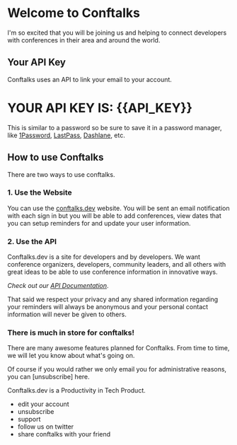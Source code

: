 # Welcome to Conftalks

I'm so excited that you will be joining us and helping to connect developers with conferences in their area and around the world.

## Your API Key
Conftalks uses an API to link your email to your account. 

# YOUR API KEY IS: {{API_KEY}}

This is similar to a password so be sure to save it in a password manager, like [1Password](), [LastPass](), [Dashlane](), etc.

## How to use Conftalks
There are two ways to use conftalks. 

### 1. Use the Website
You can use the [conftalks.dev]() website. You will be sent an email notification with each sign in but you will be able to add conferences, view dates that you can setup reminders for and update your user information. 

### 2. Use the API
Conftalks.dev is a site for developers and by developers. We want conference organizers, developers, community leaders, and all others with great ideas to be able to use conference information in innovative ways. 

_Check out our [API Documentation]()_.

That said we respect your privacy and any shared information regarding your reminders will always be anonymous and your personal contact information will never be given to others. 

### There is much in store for conftalks!

There are many awesome features planned for Conftalks. From time to time, we will let you know about what's going on. 

Of course if you would rather we only email you for administrative reasons, you can [unsubscribe] here.

Conftalks.dev is a Productivity in Tech Product.

* edit your account
* unsubscribe
* support
* follow us on twitter
* share conftalks with your friend
